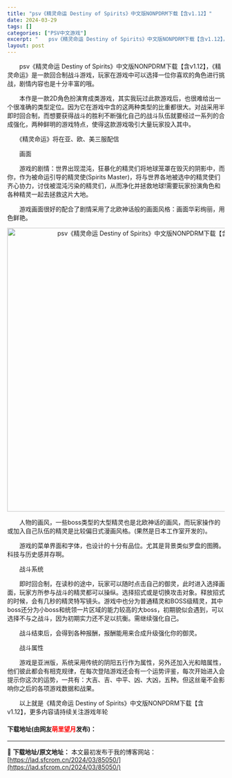 ```yaml
---
title: "psv《精灵命运 Destiny of Spirits》中文版NONPDRM下载【含v1.12】"
date: 2024-03-29
tags: []
categories: ["PSV中文游戏"]
excerpt: "　　psv《精灵命运 Destiny of Spirits》中文版NONPDRM下载【含v1.12】，《精灵命运》是一款回合制战斗游戏，玩家在游戏中可以选择一位你喜欢的角色进行挑战，剧情内容也是十分丰富的哦。 　　本作是一款2D角色扮演育成类游戏，其实我玩过此款游戏后，也很难给出一个很准确的类型定位&hellip;"
layout: post
---
```


 <p>　　psv《精灵命运 Destiny of Spirits》中文版NONPDRM下载【含v1.12】，《精灵命运》是一款回合制战斗游戏，玩家在游戏中可以选择一位你喜欢的角色进行挑战，剧情内容也是十分丰富的哦。</p> <p>　　本作是一款2D角色扮演育成类游戏，其实我玩过此款游戏后，也很难给出一个很准确的类型定位。因为它在游戏中含的这两种类型的比重都很大。对战采用半即时回合制，而想要获得战斗的胜利不断强化自己的战斗队伍就要经过一系列的合成强化，两种鲜明的游戏特点，使得这款游戏吸引大量玩家投入其中。</p> <p>　　《精灵命运》将在亚、欧、美三服配信</p> <p>　　画面</p> <p>　　游戏的剧情：世界出现混沌，狂暴化的精灵们将地球笼罩在毁灭的阴影中，而你，作为被命运引导的精灵使(Spirits Master)，将与世界各地被选中的精灵使们齐心协力，讨伐被混沌污染的精灵们，从而净化并拯救地球!需要玩家扮演角色和各种精灵一起去拯救这片大地。</p> <p>　　游戏画面很好的配合了剧情采用了北欧神话般的画面风格：画面华彩绚丽，用色鲜艳。</p> <p align="center"><img align="" border="0" src="https://lad.sfcrom.cn/wp-content/uploads/2024/03/20240329_66067236a997d.jpg" width="656" alt="psv《精灵命运 Destiny of Spirits》中文版NONPDRM下载【含v1.12】" /></p> <p>　　人物的画风，一些boss类型的大型精灵也是北欧神话的画风，而玩家操作的或加入自己队伍的精灵是比较偏日式漫画风格。(果然是日本工作室开发的)。</p> <p>　　游戏的菜单界面和字体，也设计的十分有品位。尤其是背景类似罗盘的图腾。科技与历史感并存啊。</p> <p>　　战斗系统</p> <p>　　即时回合制，在读秒的途中，玩家可以随时点击自己的御灵，此时进入选择画面，玩家方所参与战斗的精灵都可以操纵。选择招式或是切换攻击对象。释放招式的时候，会有几秒的精灵特写镜头。游戏中也分为普通精灵和BOSS级精灵，其中boss还分为小boss和统领一片区域的能力较高的大boss，初期貌似会遇到，可以选择不与之战斗，因为初期实力还不足以抗衡。需继续强化自己。</p> <p>　　战斗结束后，会得到各种报酬，报酬能用来合成升级强化你的御灵。</p> <p>　　战斗属性</p> <p>　　游戏是亚洲版，系统采用传统的阴阳五行作为属性，另外还加入光和暗属性，他们彼此都会有相克规律，在每次登陆游戏还会有一个运势评鉴，每次开始进入会提示你这次的运势，一共有：大吉、吉、中平、凶、大凶，五种。但这丝毫不会影响你之后的各项游戏数据和战果。</p> <p>　　以上就是《精灵命运 Destiny of Spirits》中文版NONPDRM下载【含v1.12】，更多内容请持续关注游戏年轮</p> <p><h4>下载地址(由网友<font color="red">萌里望月</font>发布)：</h4></p> 

---
📖 **下载地址/原文地址：** 本文最初发布于我的博客网站：[https://lad.sfcrom.cn/2024/03/85050/](https://lad.sfcrom.cn/2024/03/85050/)
